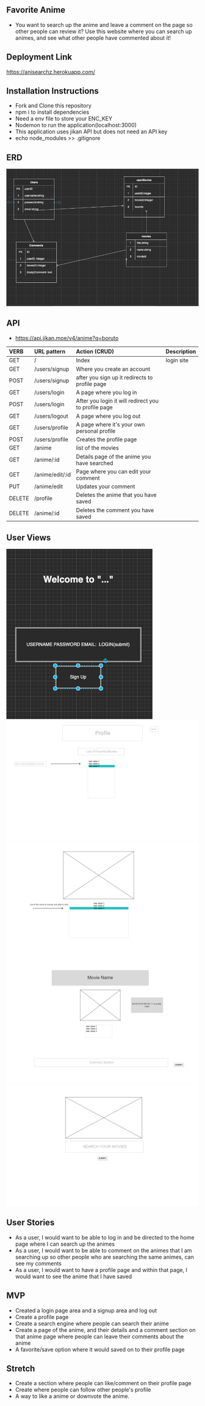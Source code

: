 ## Favorite Anime
* You want to search up the anime and leave a comment on the page so other people can review it? Use this website where you can search up animes, and see what other people have commented about it!

## Deployment Link
https://anisearchz.herokuapp.com/

## Installation Instructions
* Fork and Clone this repository
* npm i to install dependencies 
* Need a env file to store your ENC_KEY
* Nodemon to run the application(localhost:3000)
* This application uses jikan API but does not need an API key
* echo node_modules >> .gitignore

## ERD
![ERD](wireframe.png)


## API
* https://api.jikan.moe/v4/anime?q=boruto


| VERB | URL pattern | Action \(CRUD\) | Description |
| :--- | :--- | :--- | :--- |
| GET | / | Index | login site |
| GET | /users/signup | Where you create an account | 
| POST | /users/signup |  after you sign up it redirects to profile page |
| GET | /users/login | A page where you log in |
| POST| /users/login | After you login it will redirect you to profile page|
| GET | /users/logout| A page where you log out |
| GET | /users/profile | A page where it's your own personal profile |
| POST | /users/profile | Creates the profile page | 
| GET | /anime  | list of the movies |
| GET | /anime/:id  | Details page of the anime you have searched |
| GET | /anime/edit/:id  | Page where you can edit your comment |
| PUT | /anime/edit | Updates your comment |
| DELETE | /profile | Deletes the anime that you have saved |
| DELETE | /anime/:id | Deletes the comment you have saved |

## User Views
![UserViews](FrontPage.png)
![ProfileView](profile.png)
![details](details.png)
![detailsMovie](detailsmovie.png)
![search](search.png)

## User Stories
* As a user, I would want to be able to log in and be directed to the home page where I can search up the animes
* As a user, I would want to be able to comment on the animes that I am searching up so other people who are searching the same animes, can see my comments
* As a user, I would want to have a profile page and within that page, I would want to see the anime that I have saved

## MVP 
* Created a login page area and a signup area and log out
* Create a profile page
* Create a search engine where people can search their anime
* Create a page of the anime, and their details and a comment section on that anime page where people can leave their comments about the anime
* A favorite/save option where it would saved on to their profile page

## Stretch
* Create a section where people can like/comment on their profile page
* Create where people can follow other people's profile
* A way to like a anime or downvote the anime.